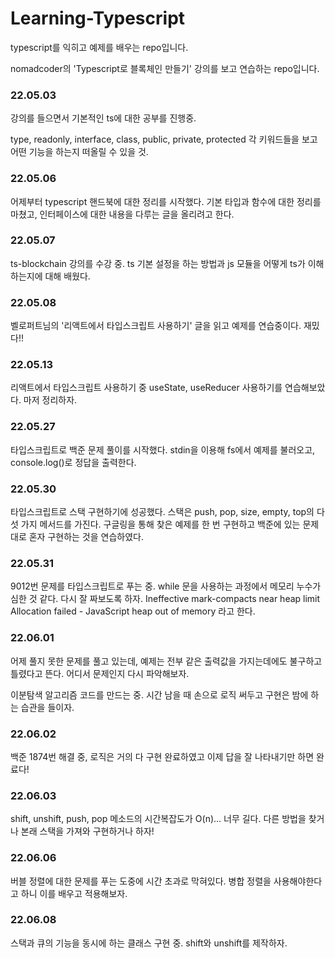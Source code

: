 # Learning-Typescript
typescript를 익히고 예제를 배우는 repo입니다.

nomadcoder의 'Typescript로 블록체인 만들기' 강의를 보고 연습하는 repo입니다.


### 22.05.03

강의를 들으면서 기본적인 ts에 대한 공부를 진행중.

type, readonly, interface, class, public, private, protected
각 키워드들을 보고 어떤 기능을 하는지 떠올릴 수 있을 것.

### 22.05.06

어제부터 typescript 핸드북에 대한 정리를 시작했다.
기본 타입과 함수에 대한 정리를 마쳤고, 인터페이스에 대한 내용을 다루는 글을 올리려고 한다.
### 22.05.07

ts-blockchain 강의를 수강 중. ts 기본 설정을 하는 방법과 js 모듈을 어떻게 ts가 이해하는지에 대해 배웠다.

### 22.05.08

벨로퍼트님의 '리액트에서 타입스크립트 사용하기' 글을 읽고 예제를 연습중이다. 재밌다!!

### 22.05.13

리액트에서 타입스크립트 사용하기 중 useState, useReducer 사용하기를 연습해보았다. 마저 정리하자.

### 22.05.27

타입스크립트로 백준 문제 풀이를 시작했다. stdin을 이용해 fs에서 예제를 불러오고, console.log()로 정답을 출력한다.

### 22.05.30

타입스크립트로 스택 구현하기에 성공했다. 스택은 push, pop, size, empty, top의 다섯 가지 메서드를 가진다. 구글링을 통해 찾은 예제를 한 번 구현하고 백준에 있는 문제대로 혼자 구현하는 것을 연습하였다.

### 22.05.31

9012번 문제를 타입스크립트로 푸는 중. while 문을 사용하는 과정에서 메모리 누수가 심한 것 같다. 다시 잘 짜보도록 하자.
Ineffective mark-compacts near heap limit Allocation failed - JavaScript heap out of memory 라고 한다. 

### 22.06.01

어제 풀지 못한 문제를 풀고 있는데, 예제는 전부 같은 출력값을 가지는데에도 불구하고 틀렸다고 뜬다.
어디서 문제인지 다시 파악해보자.

이분탐색 알고리즘 코드를 만드는 중.
시간 남을 때 손으로 로직 써두고
구현은 밤에 하는 습관을 들이자.

### 22.06.02

백준 1874번 해결 중, 로직은 거의 다 구현 완료하였고
이제 답을 잘 나타내기만 하면 완료다!

### 22.06.03

shift, unshift, push, pop 메소드의 시간복잡도가 O(n)... 너무 길다. 다른 방법을 찾거나 본래 스택을 가져와 구현하거나 하자!

### 22.06.06

버블 정렬에 대한 문제를 푸는 도중에 시간 초과로 막혀있다. 병합 정렬을 사용해야한다고 하니 이를 배우고 적용해보자.

### 22.06.08

스택과 큐의 기능을 동시에 하는 클래스 구현 중. shift와 unshift를 제작하자.